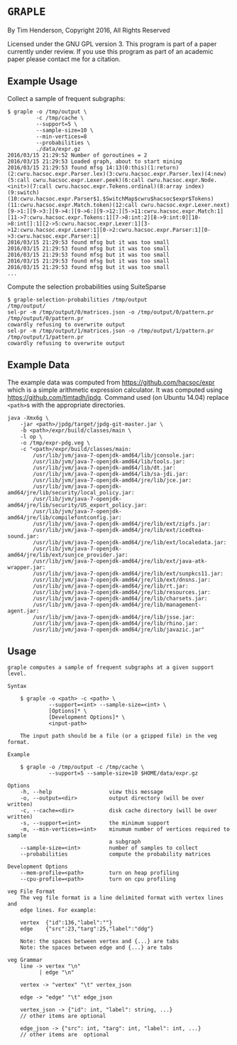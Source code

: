 # `GRAPLE`

By Tim Henderson, Copyright 2016, All Rights Reserved

Licensed under the GNU GPL version 3. This program is part of a paper
currently under review. If you use this program as part of an academic paper
please contact me for a citation.

## Example Usage

Collect a sample of frequent subgraphs:

    $ graple -o /tmp/output \
             -c /tmp/cache \
             --support=5 \
             --sample-size=10 \
             --min-vertices=8
             --probabilities \
             ./data/expr.gz
    2016/03/15 21:29:52 Number of goroutines = 2
    2016/03/15 21:29:53 Loaded graph, about to start mining
    2016/03/15 21:29:53 found mfsg 14:13(0:this)(1:return)(2:cwru.hacsoc.expr.Parser.lex)(3:cwru.hacsoc.expr.Parser.lex)(4:new)(5:call cwru.hacsoc.expr.Lexer.peek)(6:call cwru.hacsoc.expr.Node.<init>)(7:call cwru.hacsoc.expr.Tokens.ordinal)(8:array index)(9:switch)(10:cwru.hacsoc.expr.Parser$1.$SwitchMap$cwru$hacsoc$expr$Tokens)(11:cwru.hacsoc.expr.Match.token)(12:call cwru.hacsoc.expr.Lexer.next)[9->1:][9->3:][9->4:][9->6:][9->12:][5->11:cwru.hacsoc.expr.Match:1][11->7:cwru.hacsoc.expr.Tokens:1][7->8:int:2][8->9:int:0][10->8:int[]:1][2->5:cwru.hacsoc.expr.Lexer:1][3->12:cwru.hacsoc.expr.Lexer:1][0->2:cwru.hacsoc.expr.Parser:1][0->3:cwru.hacsoc.expr.Parser:1]
    2016/03/15 21:29:53 found mfsg but it was too small
    2016/03/15 21:29:53 found mfsg but it was too small
    2016/03/15 21:29:53 found mfsg but it was too small
    2016/03/15 21:29:53 found mfsg but it was too small
    2016/03/15 21:29:53 found mfsg but it was too small
    ...

Compute the selection probabilities using SuiteSparse

    $ graple-selection-probabilities /tmp/output
    /tmp/output/
    sel-pr -m /tmp/output/0/matrices.json -o /tmp/output/0/pattern.pr
    /tmp/output/0/pattern.pr
    cowardly refusing to overwrite output
    sel-pr -m /tmp/output/1/matrices.json -o /tmp/output/1/pattern.pr
    /tmp/output/1/pattern.pr
    cowardly refusing to overwrite output


## Example Data

The example data was computed from <https://github.com/hacsoc/expr> which is a
simple arithmetic expression calculator. It was computed using
<https://github.com/timtadh/jpdg>. Command used (on Ubuntu 14.04) replace
`<path>`s with the appropriate directories.

```
java -Xmx6g \
    -jar <path>/jpdg/target/jpdg-git-master.jar \
    -b <path>/expr/build/classes/main \
    -l op \
    -o /tmp/expr-pdg.veg \
    -c "<path>/expr/build/classes/main:
        /usr/lib/jvm/java-7-openjdk-amd64/lib/jconsole.jar:
        /usr/lib/jvm/java-7-openjdk-amd64/lib/tools.jar:
        /usr/lib/jvm/java-7-openjdk-amd64/lib/dt.jar:
        /usr/lib/jvm/java-7-openjdk-amd64/lib/sa-jdi.jar:
        /usr/lib/jvm/java-7-openjdk-amd64/jre/lib/jce.jar:
        /usr/lib/jvm/java-7-openjdk-amd64/jre/lib/security/local_policy.jar:
        /usr/lib/jvm/java-7-openjdk-amd64/jre/lib/security/US_export_policy.jar:
        /usr/lib/jvm/java-7-openjdk-amd64/jre/lib/compilefontconfig.jar:
        /usr/lib/jvm/java-7-openjdk-amd64/jre/lib/ext/zipfs.jar:
        /usr/lib/jvm/java-7-openjdk-amd64/jre/lib/ext/icedtea-sound.jar:
        /usr/lib/jvm/java-7-openjdk-amd64/jre/lib/ext/localedata.jar:
        /usr/lib/jvm/java-7-openjdk-amd64/jre/lib/ext/sunjce_provider.jar:
        /usr/lib/jvm/java-7-openjdk-amd64/jre/lib/ext/java-atk-wrapper.jar:
        /usr/lib/jvm/java-7-openjdk-amd64/jre/lib/ext/sunpkcs11.jar:
        /usr/lib/jvm/java-7-openjdk-amd64/jre/lib/ext/dnsns.jar:
        /usr/lib/jvm/java-7-openjdk-amd64/jre/lib/rt.jar:
        /usr/lib/jvm/java-7-openjdk-amd64/jre/lib/resources.jar:
        /usr/lib/jvm/java-7-openjdk-amd64/jre/lib/charsets.jar:
        /usr/lib/jvm/java-7-openjdk-amd64/jre/lib/management-agent.jar:
        /usr/lib/jvm/java-7-openjdk-amd64/jre/lib/jsse.jar:
        /usr/lib/jvm/java-7-openjdk-amd64/jre/lib/rhino.jar:
        /usr/lib/jvm/java-7-openjdk-amd64/jre/lib/javazic.jar"
```


## Usage

```
graple computes a sample of frequent subgraphs at a given support level.

Syntax

    $ graple -o <path> -c <path> \
             --support=<int> --sample-size=<int> \
             [Options]* \
             [Development Options]* \
             <input-path>

    The input path should be a file (or a gzipped file) in the veg format.

Example

    $ graple -o /tmp/output -c /tmp/cache \
             --support=5 --sample-size=10 $HOME/data/expr.gz

Options
    -h, --help                  view this message
    -o, --output=<dir>          output directory (will be over written)
    -c, --cache=<dir>           disk cache directory (will be over written)
    -s, --support=<int>         the minimum support
    -m, --min-vertices=<int>    minumum number of vertices required to sample
                                a subgraph
    --sample-size=<int>         number of samples to collect
    --probabilities             compute the probability matrices

Development Options
    --mem-profile=<path>        turn on heap profiling
    --cpu-profile=<path>        turn on cpu profiling

veg File Format
    The veg file format is a line delimited format with vertex lines and
    edge lines. For example:

    vertex	{"id":136,"label":""}
    edge	{"src":23,"targ":25,"label":"ddg"}

    Note: the spaces between vertex and {...} are tabs
    Note: the spaces between edge and {...} are tabs

veg Grammar
    line -> vertex "\n"
          | edge "\n"

    vertex -> "vertex" "\t" vertex_json

    edge -> "edge" "\t" edge_json

    vertex_json -> {"id": int, "label": string, ...}
    // other items are optional

    edge_json -> {"src": int, "targ": int, "label": int, ...}
    // other items are  optional
```
